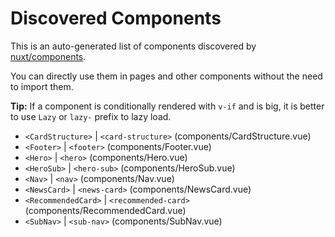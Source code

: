 # Discovered Components

This is an auto-generated list of components discovered by [nuxt/components](https://github.com/nuxt/components).

You can directly use them in pages and other components without the need to import them.

**Tip:** If a component is conditionally rendered with `v-if` and is big, it is better to use `Lazy` or `lazy-` prefix to lazy load.

- `<CardStructure>` | `<card-structure>` (components/CardStructure.vue)
- `<Footer>` | `<footer>` (components/Footer.vue)
- `<Hero>` | `<hero>` (components/Hero.vue)
- `<HeroSub>` | `<hero-sub>` (components/HeroSub.vue)
- `<Nav>` | `<nav>` (components/Nav.vue)
- `<NewsCard>` | `<news-card>` (components/NewsCard.vue)
- `<RecommendedCard>` | `<recommended-card>` (components/RecommendedCard.vue)
- `<SubNav>` | `<sub-nav>` (components/SubNav.vue)
